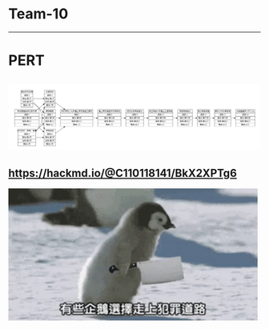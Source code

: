 # Team-10
---
# PERT
![TEST](img/Team10_PERT.png "PERT")
---
https://hackmd.io/@C110118141/BkX2XPTg6
---
![TEST](img/P.gif "有些企鵝")

